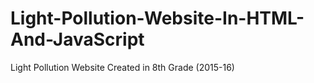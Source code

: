 # Light-Pollution-Website-In-HTML-And-JavaScript
Light Pollution Website Created in 8th Grade (2015-16)
